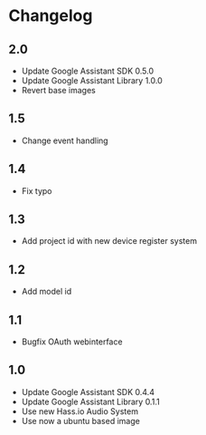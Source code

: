 # Changelog

## 2.0
- Update Google Assistant SDK 0.5.0
- Update Google Assistant Library 1.0.0
- Revert base images

## 1.5
- Change event handling

## 1.4
- Fix typo

## 1.3
- Add project id with new device register system

## 1.2
- Add model id

## 1.1
- Bugfix OAuth webinterface

## 1.0
- Update Google Assistant SDK 0.4.4
- Update Google Assistant Library 0.1.1
- Use new Hass.io Audio System
- Use now a ubuntu based image
